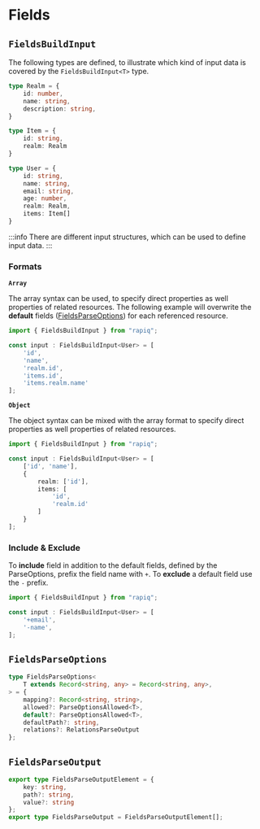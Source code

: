 # Fields

## `FieldsBuildInput`
The following types are defined, to illustrate which kind of input data is covered by the 
`FieldsBuildInput<T>` type.

```typescript
type Realm = {
    id: number,
    name: string,
    description: string,
}

type Item = {
    id: string,
    realm: Realm
}

type User = {
    id: string,
    name: string,
    email: string,
    age: number,
    realm: Realm, 
    items: Item[]
}
```

:::info
There are different input structures, which can be used to define input data. 
:::

### Formats

**`Array`**

The array syntax can be used, to specify direct properties as well properties of related resources.
The following example will overwrite the **default** fields ([FieldsParseOptions](#fieldsparseoptions)) for each referenced resource.

```typescript
import { FieldsBuildInput } from "rapiq";

const input : FieldsBuildInput<User> = [
    'id',
    'name',
    'realm.id',
    'items.id',
    'items.realm.name'
];
```

**`Object`**

The object syntax can be mixed with the array format to specify direct properties as well properties of related resources. 

```typescript
import { FieldsBuildInput } from "rapiq";

const input : FieldsBuildInput<User> = [
    ['id', 'name'],
    {
        realm: ['id'],
        items: [
            'id',
            'realm.id'
        ]
    }
];
```

### Include & Exclude

To **include** field in addition to the default fields, defined by the ParseOptions, prefix the field name with `+`.
To **exclude** a default field use the `-` prefix.

```typescript
import { FieldsBuildInput } from "rapiq";

const input : FieldsBuildInput<User> = [
    '+email',
    '-name',
];
```

## `FieldsParseOptions`

```typescript
type FieldsParseOptions<
    T extends Record<string, any> = Record<string, any>,
> = {
    mapping?: Record<string, string>,
    allowed?: ParseOptionsAllowed<T>,
    default?: ParseOptionsAllowed<T>,
    defaultPath?: string,
    relations?: RelationsParseOutput
};
```

## `FieldsParseOutput`

```typescript
export type FieldsParseOutputElement = {
    key: string,
    path?: string,
    value?: string
};
export type FieldsParseOutput = FieldsParseOutputElement[];
```

